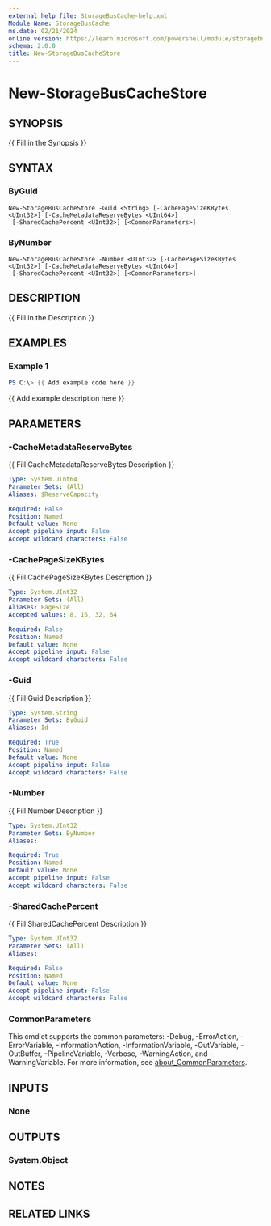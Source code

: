 ```yaml
---
external help file: StorageBusCache-help.xml
Module Name: StorageBusCache
ms.date: 02/21/2024
online version: https://learn.microsoft.com/powershell/module/storagebuscache/new-storagebuscachestore?view=windowsserver2025-ps&wt.mc_id=ps-gethelp
schema: 2.0.0
title: New-StorageBusCacheStore
---
```


# New-StorageBusCacheStore

## SYNOPSIS
{{ Fill in the Synopsis }}

## SYNTAX

### ByGuid
```
New-StorageBusCacheStore -Guid <String> [-CachePageSizeKBytes <UInt32>] [-CacheMetadataReserveBytes <UInt64>]
 [-SharedCachePercent <UInt32>] [<CommonParameters>]
```

### ByNumber
```
New-StorageBusCacheStore -Number <UInt32> [-CachePageSizeKBytes <UInt32>] [-CacheMetadataReserveBytes <UInt64>]
 [-SharedCachePercent <UInt32>] [<CommonParameters>]
```

## DESCRIPTION
{{ Fill in the Description }}

## EXAMPLES

### Example 1
```powershell
PS C:\> {{ Add example code here }}
```

{{ Add example description here }}

## PARAMETERS

### -CacheMetadataReserveBytes
{{ Fill CacheMetadataReserveBytes Description }}

```yaml
Type: System.UInt64
Parameter Sets: (All)
Aliases: $ReserveCapacity

Required: False
Position: Named
Default value: None
Accept pipeline input: False
Accept wildcard characters: False
```

### -CachePageSizeKBytes
{{ Fill CachePageSizeKBytes Description }}

```yaml
Type: System.UInt32
Parameter Sets: (All)
Aliases: PageSize
Accepted values: 8, 16, 32, 64

Required: False
Position: Named
Default value: None
Accept pipeline input: False
Accept wildcard characters: False
```

### -Guid
{{ Fill Guid Description }}

```yaml
Type: System.String
Parameter Sets: ByGuid
Aliases: Id

Required: True
Position: Named
Default value: None
Accept pipeline input: False
Accept wildcard characters: False
```

### -Number
{{ Fill Number Description }}

```yaml
Type: System.UInt32
Parameter Sets: ByNumber
Aliases:

Required: True
Position: Named
Default value: None
Accept pipeline input: False
Accept wildcard characters: False
```

### -SharedCachePercent
{{ Fill SharedCachePercent Description }}

```yaml
Type: System.UInt32
Parameter Sets: (All)
Aliases:

Required: False
Position: Named
Default value: None
Accept pipeline input: False
Accept wildcard characters: False
```

### CommonParameters
This cmdlet supports the common parameters: -Debug, -ErrorAction, -ErrorVariable, -InformationAction, -InformationVariable, -OutVariable, -OutBuffer, -PipelineVariable, -Verbose, -WarningAction, and -WarningVariable. For more information, see [about_CommonParameters](http://go.microsoft.com/fwlink/?LinkID=113216).

## INPUTS

### None

## OUTPUTS

### System.Object
## NOTES

## RELATED LINKS

